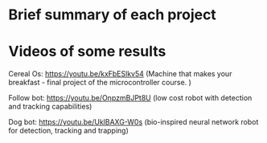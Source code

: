 # Brief summary of each project 

# Videos of some results 

Cereal Os: https://youtu.be/kxFbESlkv54 (Machine that makes your breakfast - final project of the microcontroller course. )

Follow bot: https://youtu.be/OnpzmBJPt8U (low cost robot with detection and tracking capabilities)

Dog bot: https://youtu.be/UklBAXG-W0s (bio-inspired neural network robot for detection, tracking and trapping)

